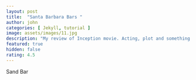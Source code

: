 ```yaml
---
layout: post
title:  "Santa Barbara Bars "
author: john
categories: [ Jekyll, tutorial ]
image: assets/images/11.jpg
description: "My review of Inception movie. Acting, plot and something else in this short description."
featured: true
hidden: false
rating: 4.5
---
```


Sand Bar

